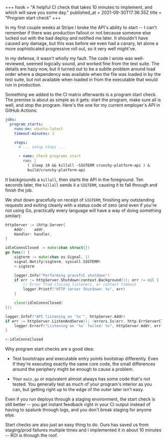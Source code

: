 +++
hook = "A helpful CI check that takes 10 minutes to implement, and which will save you some day."
published_at = 2021-09-30T17:36:35Z
title = "Program start check"
+++

In my first couple weeks at Stripe I broke the API's ability to start -- I can't remember if there was production fallout or not because someone else lucked out with the bad deploy and notified me later. It shouldn't have caused any damage, but this was before we even had a canary, let alone a more sophisticated progressive roll out, so it very well might've.

In my defense, it wasn't wholly my fault. The code I wrote was well-reviewed, seemed logically sound, and worked fine from the test suite. The details are hazy now, but it turned out to be a subtle problem around load order where a dependency was available when the file was loaded in by the test suite, but not available when loaded in from the executable that would run in production.

Something we added to the CI matrix afterwards is a program start check. The premise is about as simple as it gets: start the program, make sure all is well, and stop the program. Here's the one for my current employer's API in GitHub Actions:

``` yaml
jobs:
  program_starts:
    runs-on: ubuntu-latest
    timeout-minutes: 3

    steps:
      # ... setup steps ...

      - name: Check programs start
        run: |
          ( sleep 10 && killall -SIGTERM crunchy-platform-api ) &
          build/crunchy-platform-api
```

It backgrounds a `killall`, then starts the API in the foreground. Ten seconds later, the `killall` sends it a `SIGTERM`, causing it to fall through and finish the job.

We shut down gracefully on receipt of `SIGTERM`, finishing any outstanding requests and exiting cleanly with a status code of zero (and even if you're not using Go, practically every language will have a way of doing something similar):

``` go
httpServer := &http.Server{
    Addr:    addr,
    Handler: handler,
}

idleConnsClosed := make(chan struct{})
go func() {
    sigterm := make(chan os.Signal, 1)
    signal.Notify(sigterm, syscall.SIGTERM)
    <-sigterm

    logger.Info("Performing graceful shutdown")
    if err := httpServer.Shutdown(context.Background()); err != nil {
        // Error from closing listeners, or context timeout
        logger.Printf("HTTP server Shutdown: %v", err)
    }

    close(idleConnsClosed)
}()

logger.Infof("API listening on '%s'", httpServer.Addr)
if err := httpServer.ListenAndServe(); !errors.Is(err, http.ErrServerClosed) {
    logger.Errorf("Listening on '%s' failed: %v", httpServer.Addr, err)
}

<-idleConnsClosed
```

Why program start checks are a good idea:

* Test bootstraps and executable entry points bootstrap differently. Even if they're executing exactly the same core code, the small differences around the periphery might be enough to cause a problem.

* Your `main.go` or equivalent almost always has some code that's not tested. You generally test as much of your program's interior as you can, but getting right up to the edge of the outer later isn't easy.

Even if you run deploys through a staging environment, the start check is still better -- you get instant feedback right in your CI output instead of having to spalunk through logs, and you don't break staging for anyone else.

Start checks are also just an easy thing to do. Ours has saved us from staging/prod failures multiple times and I implemented it in about 10 minutes -- ROI is through the roof.
